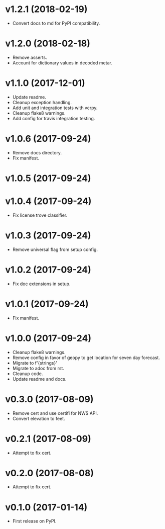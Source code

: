 # v1.2.1 (2018-02-19)

- Convert docs to md for PyPI compatibility.

# v1.2.0 (2018-02-18)

-   Remove asserts.
-   Account for dictionary values in decoded metar.

# v1.1.0 (2017-12-01)

-   Update readme.
-   Cleanup exception handling.
-   Add unit and integration tests with vcrpy.
-   Cleanup flake8 warnings.
-   Add config for travis integration testing.

# v1.0.6 (2017-09-24)

-   Remove docs directory.
-   Fix manifest.

# v1.0.5 (2017-09-24)

# v1.0.4 (2017-09-24)

-   Fix license trove classifier.

# v1.0.3 (2017-09-24)

-   Remove universal flag from setup config.

# v1.0.2 (2017-09-24)

-   Fix doc extensions in setup.

# v1.0.1 (2017-09-24)

-   Fix manifest.

# v1.0.0 (2017-09-24)

-   Cleanup flake8 warnings.
-   Remove config in favor of geopy to get location for seven day
    forecast.
-   Migrate to f'{strings}'
-   Migrate to adoc from rst.
-   Cleanup code.
-   Update readme and docs.

# v0.3.0 (2017-08-09)

-   Remove cert and use certifi for NWS API.
-   Convert elevation to feet.

# v0.2.1 (2017-08-09)

-   Attempt to fix cert.

# v0.2.0 (2017-08-08)

-   Attempt to fix cert.

# v0.1.0 (2017-01-14)

-   First release on PyPI.

